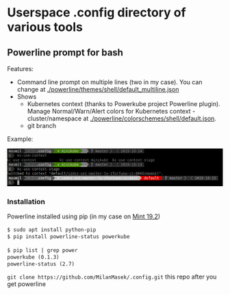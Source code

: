 # Userspace .config directory of various tools

## Powerline prompt for bash
Features:
- Command line prompt on multiple lines (two in my case). You can change at [./powerline/themes/shell/default_multiline.json](./powerline/themes/shell/default_multiline.json)
- Shows
   - Kubernetes context (thanks to Powerkube project Powerline plugin). Manage Normal/Warn/Alert colors for Kubernetes context - cluster/namespace at [./powerline/colorschemes/shell/default.json](./powerline/colorschemes/shell/default.json).
   - git branch

Example:

![image](./repo-art/screenshot_powerline-bash-powerkube.png)

### Installation

Powerline installed using pip (in my case on [Mint 19.2](https://www.linuxmint.com/start/tina/))
```
$ sudo apt install python-pip
$ pip install powerline-status powerkube

$ pip list | grep power
powerkube (0.1.3)
powerline-status (2.7)

```

```git clone https://github.com/MilanMasek/.config.git``` this repo after you get powerline
